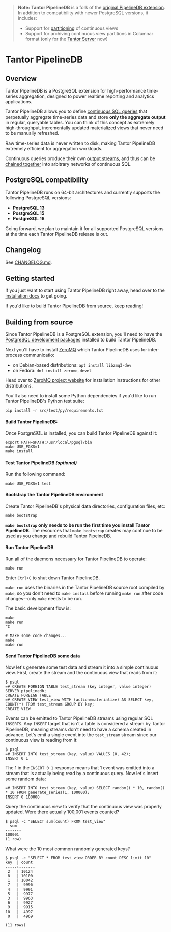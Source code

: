 > **Note:** **Tantor PipelineDB** is a fork of the [original PipelineDB extension](https://github.com/pipelinedb/pipelinedb). In addition to compatibility with newer PostgreSQL versions, it includes:
> - Support for [partitioning](https://docs.tantorlabs.ru/pipelinedb/en/1.3-en/continuous-views.html#partitioning) of continuous views
> - Support for archiving continuous view partitions in Columnar format (only for the [Tantor Server](https://docs.tantorlabs.ru/tdb/en/latest/se/differences.html) now)

# Tantor PipelineDB

## Overview

Tantor PipelineDB is a PostgreSQL extension for high-performance time-series aggregation, designed to power realtime reporting and analytics applications.

Tantor PipelineDB allows you to define [continuous SQL queries](https://docs.tantorlabs.ru/pipelinedb/en/current/continuous-views.html) that perpetually aggregate time-series data and store **only the aggregate output** in regular, queryable tables. You can think of this concept as extremely high-throughput, incrementally updated materialized views that never need to be manually refreshed.

Raw time-series data is never written to disk, making Tantor PipelineDB extremely efficient for aggregation workloads.

Continuous queries produce their own [output streams](https://docs.tantorlabs.ru/pipelinedb/en/current/streams.html#output-streams), and thus can be [chained together](https://docs.tantorlabs.ru/pipelinedb/en/current/continuous-transforms.html) into arbitrary networks of continuous SQL.

## PostgreSQL compatibility

Tantor PipelineDB runs on 64-bit architectures and currently supports the following PostgreSQL versions:

* **PostgreSQL 13** 
* **PostgreSQL 15**
* **PostgreSQL 16**

Going forward, we plan to maintain it for all supported PostgreSQL versions at the time each Tantor PipelineDB release is out.

## Changelog

See [CHANGELOG.md](CHANGELOG.md).

## Getting started

If you just want to start using Tantor PipelineDB right away, head over to the [installation docs](https://docs.tantorlabs.ru/pipelinedb/en/current/installation.html) to get going.

If you'd like to build Tantor PipelineDB from source, keep reading!

## Building from source

Since Tantor PipelineDB is a PostgreSQL extension, you'll need to have the [PostgreSQL development packages](https://www.postgresql.org/download/) installed to build Tantor PipelineDB.

Next you'll have to install [ZeroMQ](http://zeromq.org/) which Tantor PipelineDB uses for inter-process communicatio:

- on Debian-based distributions: `apt install libzmq3-dev`
- on Fedora: `dnf install zeromq-devel`

Head over to [ZeroMQ project website](https://zeromq.org/download/) for installation instructions for other distributions.

You'll also need to install some Python dependencies if you'd like to run Tantor PipelineDB's Python test suite:

```
pip install -r src/test/py/requirements.txt
```

#### Build Tantor PipelineDB:

Once PostgreSQL is installed, you can build Tantor PipelineDB against it:

```
export PATH=$PATH:/usr/local/pgsql/bin
make USE_PGXS=1
make install
```

#### Test Tantor PipelineDB *(optional)*
Run the following command:

```
make USE_PGXS=1 test
```

#### Bootstrap the Tantor PipelineDB environment
Create Tantor PipelineDB's physical data directories, configuration files, etc:

```
make bootstrap
```

**`make bootstrap` only needs to be run the first time you install Tantor PipelineDB**. The resources that `make bootstrap` creates may continue to be used as you change and rebuild Tantor PipeineDB.


#### Run Tantor PipelineDB
Run all of the daemons necessary for Tantor PipelineDB to operate:

```
make run
```

Enter `Ctrl+C` to shut down Tantor PipelineDB.

`make run` uses the binaries in the Tantor PipelineDB source root compiled by `make`, so you don't need to `make install` before running `make run` after code changes--only `make` needs to be run.

The basic development flow is:

```
make
make run
^C

# Make some code changes...
make
make run
```

#### Send Tantor PipelineDB some data

Now let's generate some test data and stream it into a simple continuous view. First, create the stream and the continuous view that reads from it:

    $ psql
    =# CREATE FOREIGN TABLE test_stream (key integer, value integer) SERVER pipelinedb;
    CREATE FOREIGN TABLE
    =# CREATE VIEW test_view WITH (action=materialize) AS SELECT key, COUNT(*) FROM test_stream GROUP BY key;
    CREATE VIEW

Events can be emitted to Tantor PipelineDB streams using regular SQL `INSERTS`. Any `INSERT` target that isn't a table is considered a stream by Tantor PipelineDB, meaning streams don't need to have a schema created in advance. Let's emit a single event into the `test_stream` stream since our continuous view is reading from it:

    $ psql
    =# INSERT INTO test_stream (key, value) VALUES (0, 42);
    INSERT 0 1

The 1 in the `INSERT 0 1` response means that 1 event was emitted into a stream that is actually being read by a continuous query. Now let's insert some random data:

    =# INSERT INTO test_stream (key, value) SELECT random() * 10, random() * 10 FROM generate_series(1, 100000);
    INSERT 0 100000

Query the continuous view to verify that the continuous view was properly updated. Were there actually 100,001 events counted?

    $ psql -c "SELECT sum(count) FROM test_view"
      sum
    -------
    100001
    (1 row)

What were the 10 most common randomly generated keys?

    $ psql -c "SELECT * FROM test_view ORDER BY count DESC limit 10"
	key  | count 
	-----+-------
	 2   | 10124
	 8   | 10100
	 1   | 10042
	 7   |  9996
	 4   |  9991
	 5   |  9977
	 3   |  9963
	 6   |  9927
	 9   |  9915
	10   |  4997
	 0   |  4969

	(11 rows)
